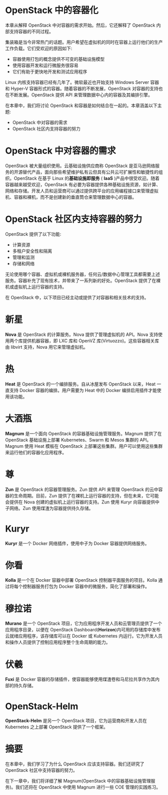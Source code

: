 # OpenStack 中的容器化

本章从解释 OpenStack 中对容器的需求开始。然后，它还解释了 OpenStack 内部支持容器的不同过程。

集装箱是当今非常热门的话题。用户希望在虚拟机的同时在容器上运行他们的生产工作负载。它们受欢迎的原因如下:

*   容器使用打包的概念提供不可变的基础设施模型
*   使用容器开发和运行微服务很容易
*   它们有助于更快地开发和测试应用程序

Linux 内核支持容器已经有几年了。微软最近也开始支持 Windows Server 容器和 Hyper-V 容器形式的容器。随着容器的不断发展，OpenStack 对容器的支持也在不断发展。OpenStack 提供 API 来管理数据中心内的容器及其编排引擎。

在本章中，我们将讨论 OpenStack 和容器是如何结合在一起的。本章涵盖以下主题:

*   OpenStack 中对容器的需求
*   OpenStack 社区内支持容器的努力

# OpenStack 中对容器的需求

OpenStack 被大量组织使用。云基础设施供应商称 OpenStack 是亚马逊网络服务的开源替代产品，面向那些希望维护私有云但具有公共云可扩展性和敏捷性的组织。OpenStack 在基于 Linux 的**基础设施即服务** ( **IaaS** )产品中很受欢迎。随着容器越来越受欢迎，OpenStack 有必要为容器提供各种基础设施资源，如计算、网络和存储。开发人员和运营商可以通过提供跨平台的应用编程接口来管理虚拟机、容器和裸机，而不是创建新的垂直筒仓来管理数据中心的容器。

# OpenStack 社区内支持容器的努力

OpenStack 提供了以下功能:

*   计算资源
*   多租户安全性和隔离
*   管理和监测
*   存储和网络

无论使用哪个容器、虚拟机或裸机服务器，任何云/数据中心管理工具都需要上述服务。容器补充了现有技术，并带来了一系列新的好处。OpenStack 提供了在裸机或虚拟机上运行容器的支持。

在 OpenStack 中，以下项目已经主动或提供了对容器和相关技术的支持。

# 新星

**Nova** 是 OpenStack 的计算服务。Nova 提供了管理虚拟机的 API。Nova 支持使用两个库提供机器容器，即 LXC 库和 OpenVZ 库(Virtuozzo)。这些容器相关库由 libvirt 支持，Nova 用它来管理虚拟机。

# 热

**Heat** 是 OpenStack 的一个编排服务。自从冰屋发布 OpenStack 以来，Heat 一直支持 Docker 容器的编排。用户需要为 Heat 中的 Docker 编排启用插件才能使用该功能。

# 大酒瓶

**Magnum** 是一个面向 OpenStack 的容器基础设施管理服务。Magnum 提供了在 OpenStack 基础设施上部署 Kubernetes、Swarm 和 Mesos 集群的 API。Magnum 使用 Heat 模板在 OpenStack 上部署这些集群。用户可以使用这些集群来运行他们的容器化应用程序。

# 尊

**Zun** 是 OpenStack 的容器管理服务。Zun 提供 API 来管理 OpenStack 的云中容器的生命周期。目前，Zun 提供了在裸机上运行容器的支持，但在未来，它可能会提供在 Nova 创建的虚拟机上运行容器的支持。Zun 使用 Kuryr 向容器提供中子网络。Zun 使用煤渣为容器提供持久存储。

# Kuryr

**Kuryr** 是一个 Docker 网络插件，使用中子为 Docker 容器提供网络服务。

# 你看

**Kolla** 是一个在 Docker 容器中部署 OpenStack 控制器平面服务的项目。Kolla 通过将每个控制器服务打包为 Docker 容器中的微服务，简化了部署和操作。

# 穆拉诺

**Murano** 是一个 OpenStack 项目，它为应用程序开发人员和云管理员提供了一个应用程序目录，以便在 OpenStack Dashboard(**Horizon**)内可用的存储库中发布云就绪应用程序，该存储库可以在 Docker 或 Kubernetes 内运行。它为开发人员和操作人员提供了控制应用程序整个生命周期的能力。

# 伏羲

**Fuxi** 是 Docker 容器的存储插件，使容器能够使用煤渣卷和马尼拉共享作为其内部的持久存储。

# OpenStack-Helm

**OpenStack-Helm** 是另一个 OpenStack 项目，它为运营商和开发人员在 Kubernetes 之上部署 OpenStack 提供了一个框架。

# 摘要

在本章中，我们学习了为什么 OpenStack 应该支持容器。我们还研究了 OpenStack 社区中支持容器的努力。

在下一章中，我们将详细了解 Magnum(OpenStack 中的容器基础设施管理服务)。我们还将在 OpenStack 中使用 Magnum 进行一些 COE 管理的实践练习。
